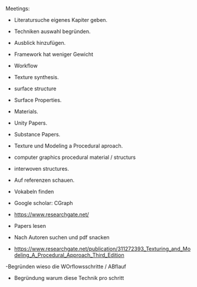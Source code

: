 Meetings:

- Literatursuche eigenes Kapiter geben.
- Techniken auswahl begründen.


- Ausblick hinzufügen.
- Framework hat weniger Gewicht
- Workflow 


- Texture synthesis.
- surface structure
- Surface Properties.
- Materials.
- Unity Papers.
- Substance Papers.
- Texture und Modeling a Procedural aproach.
- computer graphics procedural material / structurs
- interwoven structures.
- Auf referenzen schauen.
- Vokabeln finden
- Google scholar: CGraph
- https://www.researchgate.net/
- Papers lesen
- Nach Autoren suchen und pdf snacken
- https://www.researchgate.net/publication/311272393_Texturing_and_Modeling_A_Procedural_Approach_Third_Edition


-Begründen wieso die WOrflowsschritte / ABflauf
- Begründung warum diese Technik pro schritt